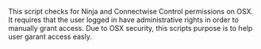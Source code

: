 This script checks for Ninja and Connectwise Control permissions on OSX. It requires that the user logged in have administrative
rights in order to manually grant access. Due to OSX security, this scripts purpose is to help user garant access easly.
